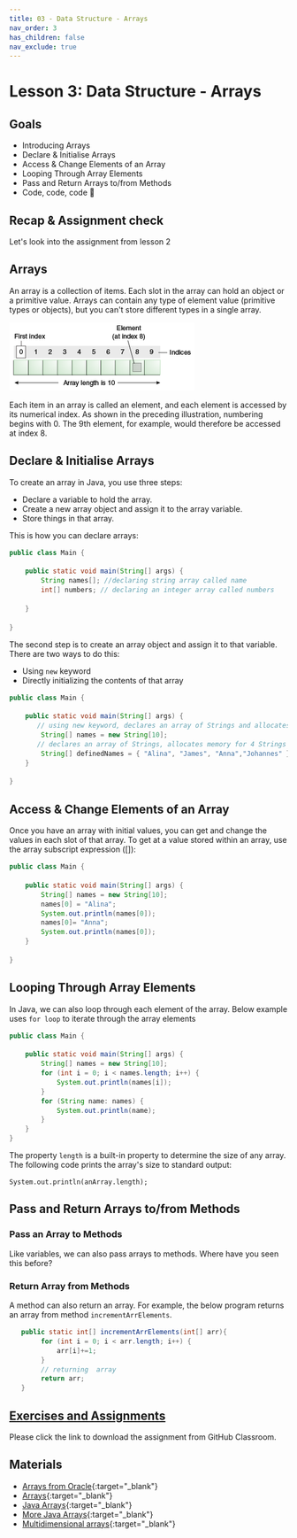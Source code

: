```yaml
---
title: 03 - Data Structure - Arrays
nav_order: 3
has_children: false
nav_exclude: true
---
```


# Lesson 3: Data Structure - Arrays

## Goals

* Introducing Arrays
* Declare & Initialise Arrays
* Access & Change Elements of an Array
* Looping Through Array Elements
* Pass and Return Arrays to/from Methods
* Code, code, code 🤩

## Recap & Assignment check

Let's look into the assignment from lesson 2

## Arrays
An array is a collection of items. Each slot in the array can hold an object or a primitive value. Arrays can contain any type of element value (primitive types or objects), but you can't store different types in a single array.

![array](objects-tenElementArray.gif)

Each item in an array is called an element, and each element is accessed by its numerical index. 
As shown in the preceding illustration, numbering begins with 0. The 9th element, for example, 
would therefore be accessed at index 8.

## Declare & Initialise Arrays

To create an array in Java, you use three steps:

* Declare a variable to hold the array.
* Create a new array object and assign it to the array variable.
* Store things in that array.

This is how you can declare arrays:

```java
public class Main {

    public static void main(String[] args) {
        String names[]; //declaring string array called name
        int[] numbers; // declaring an integer array called numbers
        
    }

}
```

The second step is to create an array object and assign it to that variable. There are two ways to do this:

* Using `new` keyword
* Directly initializing the contents of that array

```java
public class Main {

    public static void main(String[] args) {
       // using new keyword, declares an array of Strings and allocates memory for 10 Strings
        String[] names = new String[10];
       // declares an array of Strings, allocates memory for 4 Strings and initializes all elements
        String[] definedNames = { "Alina", "James", "Anna","Johannes" }; 
    }

}
```
## Access & Change Elements of an Array

Once you have an array with initial values, you can get and change the values in each slot of that array. 
To get at a value stored within an array, use the array subscript expression ([]):

```java
public class Main {

    public static void main(String[] args) {
        String[] names = new String[10];
        names[0] = "Alina";
        System.out.println(names[0]);
        names[0]= "Anna";
        System.out.println(names[0]);
    }

}
```
## Looping Through Array Elements

In Java, we can also loop through each element of the array. Below example uses `for loop` to iterate through the array elements

```java
public class Main {

    public static void main(String[] args) {
        String[] names = new String[10];
        for (int i = 0; i < names.length; i++) {
            System.out.println(names[i]);
        }
        for (String name: names) {
            System.out.println(name);
        }
    }
}
```

The property `length` is a built-in property to determine the size of any array. The following code prints the array's size to standard output:

    System.out.println(anArray.length);

## Pass and Return Arrays to/from Methods

### Pass an Array to Methods

Like variables, we can also pass arrays to methods. Where have you seen this before?

### Return Array from Methods

A method can also return an array. For example, the below program returns an array from method `incrementArrElements`.

```java
   public static int[] incrementArrElements(int[] arr){
        for (int i = 0; i < arr.length; i++) {
            arr[i]+=1;
        }     
        // returning  array
        return arr;
   }
```

## [Exercises and Assignments](https://classroom.github.com/a/YP9RR7gg)

Please click the link to download the assignment from GitHub Classroom.

## Materials

- [Arrays from Oracle](https://docs.oracle.com/javase/tutorial/java/nutsandbolts/arrays.html){:target="_blank"}
- [Arrays](https://www.programiz.com/java-programming/arrays){:target="_blank"}
- [Java Arrays](http://tutorials.jenkov.com/java/arrays.html){:target="_blank"}
- [More Java Arrays](https://www.w3schools.com/java/java_arrays.asp){:target="_blank"}
- [Multidimensional arrays](https://www.geeksforgeeks.org/multidimensional-arrays-in-java/){:target="_blank"}
